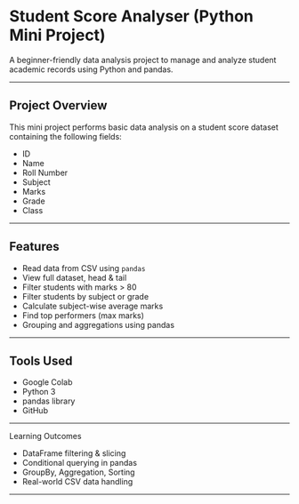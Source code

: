 # Student Score Analyser (Python Mini Project)

A beginner-friendly data analysis project to manage and analyze student academic records using Python and pandas.

---

## Project Overview

This mini project performs basic data analysis on a student score dataset containing the following fields:

- ID  
- Name  
- Roll Number  
- Subject  
- Marks  
- Grade  
- Class

---

## Features

- Read data from CSV using `pandas`
- View full dataset, head & tail
- Filter students with marks > 80
- Filter students by subject or grade
- Calculate subject-wise average marks
- Find top performers (max marks)
- Grouping and aggregations using pandas

---

## Tools Used

- Google Colab
- Python 3
- pandas library
- GitHub

---

Learning Outcomes

- DataFrame filtering & slicing
- Conditional querying in pandas
- GroupBy, Aggregation, Sorting
- Real-world CSV data handling

---
